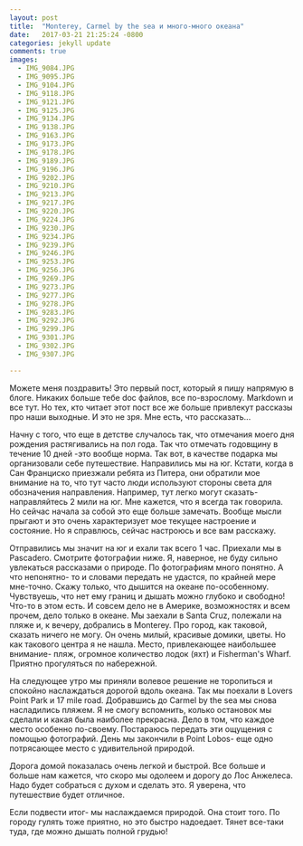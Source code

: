 ```yaml
---
layout: post
title:  "Monterey, Carmel by the sea и много-много океана"
date:   2017-03-21 21:25:24 -0800
categories: jekyll update
comments: true
images:
  - IMG_9084.JPG
  - IMG_9095.JPG
  - IMG_9104.JPG
  - IMG_9118.JPG
  - IMG_9121.JPG
  - IMG_9125.JPG
  - IMG_9134.JPG
  - IMG_9138.JPG
  - IMG_9163.JPG
  - IMG_9173.JPG
  - IMG_9178.JPG
  - IMG_9189.JPG
  - IMG_9196.JPG
  - IMG_9202.JPG
  - IMG_9210.JPG
  - IMG_9213.JPG
  - IMG_9217.JPG
  - IMG_9220.JPG
  - IMG_9224.JPG
  - IMG_9230.JPG
  - IMG_9234.JPG
  - IMG_9239.JPG
  - IMG_9246.JPG
  - IMG_9253.JPG
  - IMG_9256.JPG
  - IMG_9269.JPG
  - IMG_9273.JPG
  - IMG_9277.JPG
  - IMG_9278.JPG
  - IMG_9283.JPG
  - IMG_9292.JPG
  - IMG_9299.JPG
  - IMG_9301.JPG
  - IMG_9302.JPG
  - IMG_9307.JPG

---
```


Можете меня поздравить! Это первый пост, который я пишу напрямую в блоге. Никаких больше тебе doc файлов, все по-взрослому. Markdown и все тут. 
Но тех, кто читает этот пост все же больше привлекут рассказы про наши выходные. И это не зря. Мне есть, что рассказать...
<!--separate-->

Начну с того, что еще в детстве случалось так, что отмечания моего дня рождения растягивались на пол года. Так что отмечать годовщину в течение 10 дней -это вообще норма. 
Так вот, в качестве подарка мы организовали себе путешествие. Направились мы на юг. Кстати, когда в Сан Франциско приезжали ребята из Питера, они обратили мое внимание на то, что тут часто люди используют стороны света для обозначения направления. Например, тут легко могут сказать- направляйтесь 2 мили на юг. Мне кажется, что я всегда так говорила. Но сейчас начала за собой это еще больше замечать. 
Вообще мысли прыгают и это очень характеризует мое текущее настроение и состояние. Но я справлюсь, сейчас настроюсь и все вам расскажу. 

Отправились мы значит на юг и ехали так всего 1 час. Приехали мы в Pascadero. Смотрите фотографии ниже. Я, наверное, не буду сильно увлекаться рассказами о природе. По фотографиям много понятно. А что непонятно- то и словами передать не удастся, по крайней мере мне-точно. Скажу только, что дышится на океане по-особенному. Чувствуешь, что нет ему границ и дышать можно глубоко и свободно! Что-то в этом есть. И совсем дело не в Америке, возможностях и всем прочем, дело только в океане. 
Мы заехали в Santa Cruz, полежали на пляже и, к вечеру, добрались в Monterey. Про город, как таковой, сказать ничего не могу. Он очень милый, красивые домики, цветы. Но как такового центра я не нашла. Место, привлекающее наибольшее внимание- пляж, огромное количество лодок (яхт) и Fisherman's Wharf. Приятно прогуляться по набережной.

На следующее утро мы приняли волевое решение не торопиться и спокойно наслаждаться дорогой вдоль океана. Так мы поехали в Lovers Point Park и 17 mile road. Добравшись до Carmel by the sea мы снова насладились пляжем. Я не смогу вспомнить, колько остановок мы сделали и какая была наиболее прекрасна. Дело в том, что каждое место особенно по-своему. Постараюсь передать эти ощущения с помощью фотографий.
День мы закончили в Point Lobos- еще одно потрясающее место с удивительной природой.

Дорога домой показалась очень легкой и быстрой. Все больше и больше нам кажется, что скоро мы одолеем и дорогу до Лос Анжелеса. Надо будет собраться с духом и сделать это. Я уверена, что путешествие будет отличное. 

Если подвести итог- мы наслаждаемся природой. Она стоит того. По городу гулять тоже приятно, но это быстро надоедает. Тянет все-таки туда, где можно дышать полной грудью!  

